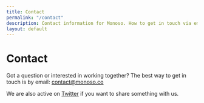 ```yaml
---
title: Contact
permalink: "/contact"
description: Contact information for Monoso. How to get in touch via email.
layout: default
---
```


# Contact

Got a question or interested in working together? The best way to get in touch is by email: <a href='mailto:contact@monoso.co'>contact@monoso.co</a>

We are also active on <a href='https://twitter.com/monoso_co'>Twitter</a> if you want to share something with us.
